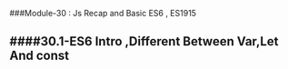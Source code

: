 ###Module-30 : Js Recap and Basic ES6 , ES1915

####30.1-ES6 Intro ,Different Between Var,Let And const
-